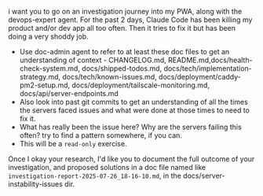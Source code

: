 i want you to go on an investigation journey into my PWA, along with the devops-expert agent. For the past 2 days, Claude Code has been killing my
product and/or dev app all too often. Then it tries to fix it but has been doing a very shoddy job.

- Use doc-admin agent to refer to at least these doc files to get an understanding of context - CHANGELOG.md, README.md,docs/health-check-system.md, docs/shipped-todos.md, docs/tech/implementation-strategy.md, docs/tech/known-issues.md, docs/deployment/caddy-pm2-setup.md, docs/deployment/tailscale-monitoring.md, docs/api/server-endpoints.md
- Also look into past git commits to get an understanding of all the times the servers faced issues and what were done at those times to need to fix it.
- What has really been the issue here? Why are the servers failing this often? try to find a pattern somewhere, if you can.
- This will be a `read-only` exercise.

Once I okay your research, I'd like you to document the full outcome of your investigation, and proposed solutions in a doc file named like `investigation-report-2025-07-26_18-16-10.md`, in the docs/server-instability-issues dir.
